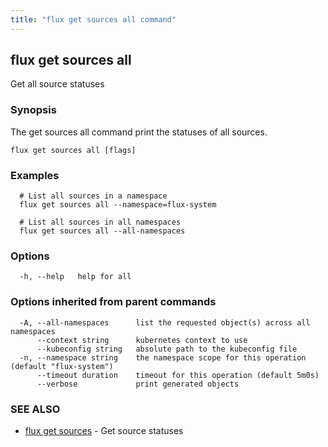 ```yaml
---
title: "flux get sources all command"
---
```

## flux get sources all

Get all source statuses

### Synopsis

The get sources all command print the statuses of all sources.

```
flux get sources all [flags]
```

### Examples

```
  # List all sources in a namespace
  flux get sources all --namespace=flux-system

  # List all sources in all namespaces
  flux get sources all --all-namespaces
```

### Options

```
  -h, --help   help for all
```

### Options inherited from parent commands

```
  -A, --all-namespaces      list the requested object(s) across all namespaces
      --context string      kubernetes context to use
      --kubeconfig string   absolute path to the kubeconfig file
  -n, --namespace string    the namespace scope for this operation (default "flux-system")
      --timeout duration    timeout for this operation (default 5m0s)
      --verbose             print generated objects
```

### SEE ALSO

* [flux get sources](/cmd/flux_get_sources/)	 - Get source statuses

